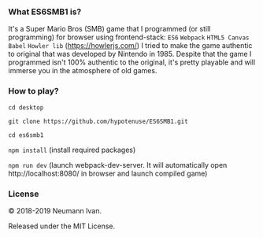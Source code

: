 ### What ES6SMB1 is?
It's a Super Mario Bros (SMB) game that I programmed (or still programming) for browser using frontend-stack:
`ES6`  `Webpack`  `HTML5 Canvas` `Babel` `Howler lib` (https://howlerjs.com/)
I tried to make the game authentic to original that was developed by Nintendo in 1985. Despite that the game I programmed isn't 100% authentic to the original, it's pretty playable and will immerse you in the atmosphere of old games.

### How to play?
`cd desktop`

`git clone https://github.com/hypotenuse/ES6SMB1.git`

`cd es6smb1`

`npm install` (install required packages)

`npm run dev` (launch webpack-dev-server. It will automatically open http://localhost:8080/ in browser and launch compiled game)
### License
© 2018-2019 Neumann Ivan.

Released under the MIT License.
